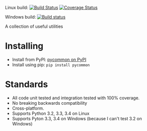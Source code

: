 Linux build: [![Build Status](https://travis-ci.org/dgrant/pycommon.svg?branch=master)](https://travis-ci.org/dgrant/pycommon) [![Coverage Status](https://coveralls.io/repos/dgrant/pycommon/badge.png?branch=master)](https://coveralls.io/r/dgrant/pycommon?branch=master)

Windows build: [![Build status](https://ci.appveyor.com/api/projects/status/96kwy8819r627u19/branch/master)](https://ci.appveyor.com/project/dgrant/pycommon/branch/master)

A collection of useful utilities

Installing
==========

* Install from PyPI: [pycommon on PyPI](https://pypi.python.org/pypi/pycommon)
* Install using pip: `pip install pycommon`

Standards
=========

* All code unit tested and integration tested with 100% coverage.
* No breaking backwards compatibility
* Cross-platform.
* Supports Python 3.2, 3.3, 3.4 on Linux
* Supports Pyton 3.3, 3.4 on Windows (because I can't test 3.2 on Windows)
